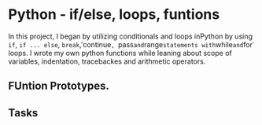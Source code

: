 # Python - if/else, loops, funtions

In this project, I began by utilizing conditionals and loops inPython by using `if`, `if ... else`, `break`,'continue`, `pass` and `range` statements with `while` and `for` loops. I wrote my own python functions while leaning about scope of variables, indentation, tracebackes and arithmetic operators.

## FUntion Prototypes.


## Tasks
